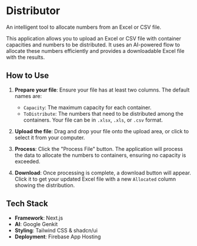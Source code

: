 # Distributor

An intelligent tool to allocate numbers from an Excel or CSV file.

This application allows you to upload an Excel or CSV file with container capacities and numbers to be distributed. It uses an AI-powered flow to allocate these numbers efficiently and provides a downloadable Excel file with the results.

## How to Use

1.  **Prepare your file**: Ensure your file has at least two columns. The default names are:
    *   `Capacity`: The maximum capacity for each container.
    *   `ToDistribute`: The numbers that need to be distributed among the containers.
    Your file can be in `.xlsx`, `.xls`, or `.csv` format.

2.  **Upload the file**: Drag and drop your file onto the upload area, or click to select it from your computer.

3.  **Process**: Click the "Process File" button. The application will process the data to allocate the numbers to containers, ensuring no capacity is exceeded.

4.  **Download**: Once processing is complete, a download button will appear. Click it to get your updated Excel file with a new `Allocated` column showing the distribution.

## Tech Stack

*   **Framework**: Next.js
*   **AI**: Google Genkit
*   **Styling**: Tailwind CSS & shadcn/ui
*   **Deployment**: Firebase App Hosting
